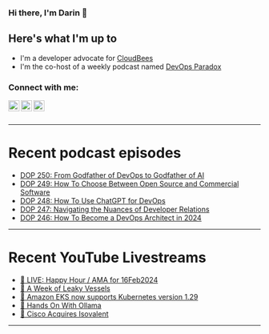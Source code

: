 ### Hi there, I'm Darin 👋

## Here's what I'm up to
- I'm a developer advocate for [CloudBees][cloudbees-website]
- I'm the co-host of a weekly podcast named [DevOps Paradox][dop-website]

### Connect with me:

[<img align="left" alt="darinpope | Twitter" width="22px" src="https://cdn.jsdelivr.net/npm/simple-icons@v3/icons/twitter.svg" />][twitter]
[<img align="left" alt="darinpope | LinkedIn" width="22px" src="https://cdn.jsdelivr.net/npm/simple-icons@v3/icons/linkedin.svg" />][linkedin]
[<img align="left" alt="darinpope | Instagram" width="22px" src="https://cdn.jsdelivr.net/npm/simple-icons@v3/icons/instagram.svg" />][instagram]

<br />
<br />

---

# Recent podcast episodes
<!-- BLOG-POST-LIST:START -->
- [DOP 250: From Godfather of DevOps to Godfather of AI](https://www.devopsparadox.com/episodes/from-godfather-of-devops-to-godfather-of-ai-250/)
- [DOP 249: How To Choose Between Open Source and Commercial Software](https://www.devopsparadox.com/episodes/how-to-choose-between-open-source-and-commercial-software-249/)
- [DOP 248: How To Use ChatGPT for DevOps](https://www.devopsparadox.com/episodes/how-to-use-chatgpt-for-devops-248/)
- [DOP 247: Navigating the Nuances of Developer Relations](https://www.devopsparadox.com/episodes/navigating-the-nuances-of-developer-relations-247/)
- [DOP 246: How To Become a DevOps Architect in 2024](https://www.devopsparadox.com/episodes/how-to-become-a-devops-architect-in-2024-246/)
<!-- BLOG-POST-LIST:END -->

---

# Recent YouTube Livestreams
<!-- YOUTUBE:START -->
- [🔴 LIVE: Happy Hour / AMA for 16Feb2024](https://www.youtube.com/watch?v=EwoFLjavt_w)
- [🔴 A Week of Leaky Vessels](https://www.youtube.com/watch?v=sIFBSxEvVnU)
- [🔴 Amazon EKS now supports Kubernetes version 1.29](https://www.youtube.com/watch?v=nZEytrHJlC0)
- [🔴 Hands On With Ollama](https://www.youtube.com/watch?v=wc-30eJsqCE)
- [🔴 Cisco Acquires Isovalent](https://www.youtube.com/watch?v=YBcxnAJqAaA)
<!-- YOUTUBE:END -->

---


[website]: https://www.darinpope.com/
[twitter]: https://twitter.com/darinpope
[youtube]: https://youtube.com/darinpope
[instagram]: https://instagram.com/darinpope
[linkedin]: https://linkedin.com/in/darinpope
[cloudbees-website]: https://www.cloudbees.com/
[dop-website]: https://www.devopsparadox.com/

<!--
**darinpope/darinpope** is a ✨ _special_ ✨ repository because its `README.md` (this file) appears on your GitHub profile.

Here are some ideas to get you started:

- 🔭 I’m currently working on ...
- 🌱 I’m currently learning ...
- 👯 I’m looking to collaborate on ...
- 🤔 I’m looking for help with ...
- 💬 Ask me about ...
- 📫 How to reach me: ...
- 😄 Pronouns: ...
- ⚡ Fun fact: ...
-->
